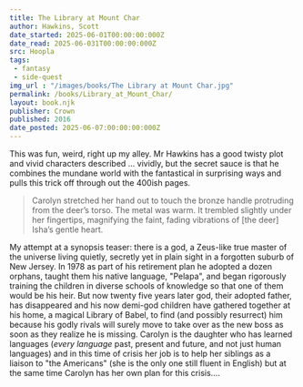 ```yaml
---
title: The Library at Mount Char
author: Hawkins, Scott
date_started: 2025-06-01T00:00:00:000Z
date_read: 2025-06-031T00:00:00:000Z
src: Hoopla
tags: 
 - fantasy 
 - side-quest
img_url : "/images/books/The Library at Mount Char.jpg"
permalink: /books/Library_at_Mount_Char/
layout: book.njk
publisher: Crown
published: 2016
date_posted: 2025-06-07:00:00:00:000Z
---
```

This was fun, weird, right up my alley. Mr Hawkins has a good twisty plot and vivid characters described ... vividly, but the secret sauce is that he combines the mundane world with the fantastical in surprising ways and pulls this trick off through out the 400ish pages.

<blockquote> Carolyn stretched her hand out to touch the bronze handle protruding from the deer’s torso. The metal was warm. It trembled slightly under her fingertips, magnifying the faint, fading vibrations of [the deer] Isha’s gentle heart.</blockquote>

My attempt at a synopsis teaser: there is a god, a Zeus-like true master of the universe living quietly, secretly yet in plain sight in a forgotten suburb of New Jersey. In 1978 as part of his retirement plan he adopted a dozen orphans, taught them his native language, "Pelapa", and began rigorously training the children in diverse schools of knowledge so that one of them would be his heir. But now twenty five years later god, their adopted father, has disappeared and his now demi-god children have gathered together at his home, a magical Library of Babel, to find (and possibly resurrect) him because his godly rivals will surely move to take over as the new boss as soon as they realize he is missing.  Carolyn is the daughter who has learned languages (*every language* past, present and future, and not just human languages) and in this time of crisis her job is to help her siblings as a liaison to "the Americans" (she is the only one still fluent in English) but at the same time Carolyn has her own plan for this crisis....